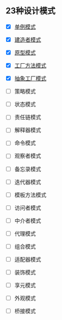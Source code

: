 ## 23种设计模式 ##
- [x] [单例模式](https://z593492734.github.io/2017/05/27/Design-Single/)
- [x] [建造者模式](https://z593492734.github.io/2017/07/05/Design-Builder/)
- [x] [原型模式](https://z593492734.github.io/2017/07/15/Design-Clone/)
- [x] [工厂方法模式](https://z593492734.github.io/2017/07/24/Design-Factory/)
- [x] [抽象工厂模式](https://z593492734.github.io/2017/08/02/Design-Abs-Factory/)
- [ ] 策略模式
- [ ] 状态模式
- [ ] 责任链模式
- [ ] 解释器模式
- [ ] 命令模式
- [ ] 观察者模式
- [ ] 备忘录模式
- [ ] 迭代器模式
- [ ] 模板方法模式
- [ ] 访问者模式
- [ ] 中介者模式
- [ ] 代理模式
- [ ] 组合模式
- [ ] 适配器模式
- [ ] 装饰模式
- [ ] 享元模式
- [ ] 外观模式
- [ ] 桥接模式






